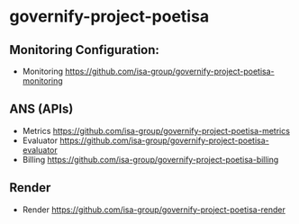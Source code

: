 # governify-project-poetisa

## Monitoring Configuration:

- Monitoring https://github.com/isa-group/governify-project-poetisa-monitoring

## ANS (APIs)

- Metrics https://github.com/isa-group/governify-project-poetisa-metrics
- Evaluator https://github.com/isa-group/governify-project-poetisa-evaluator
- Billing https://github.com/isa-group/governify-project-poetisa-billing

## Render

- Render https://github.com/isa-group/governify-project-poetisa-render
